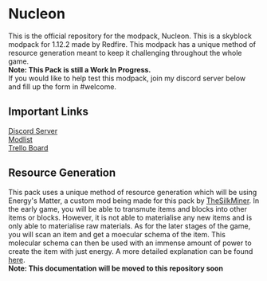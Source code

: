# Nucleon
This is the official repository for the modpack, Nucleon. This is a skyblock modpack for 1.12.2 made by Redfire. This modpack has a unique method of resource generation meant to keep it challenging throughout the whole game.<br/>
**Note: This Pack is still a Work In Progress.** <br/>
If you would like to help test this modpack, join my discord server below and fill up the form in #welcome.

## Important Links
[Discord Server]() <br/>
[Modlist](https://docs.google.com/spreadsheets/d/1pCW8k6wQiGOYP3mT-NgpaflCud0b_daj5zEmHEcLDmw/edit?usp=drivesdk) <br/>
[Trello Board](https://trello.com/b/WI8cXcFQ/nucleon)

## Resource Generation
This pack uses a unique method of resource generation which will be using Energy's Matter, a custom mod being made for 
this pack by [TheSilkMiner](https://github.com/TheSilkMiner). In the early game, you will be able to transmute items and 
blocks into other items or blocks. However, it is not able to materialise any new items and is only able to materialise raw materials. 
As for the later stages of the game, you will scan an item and get a moecular schema of the item. This molecular schema can then 
be used with an immense amount of power to create the item with just energy. A more detailed explanation can be found 
[here](https://github.com/Redfire75369/FactorumUltimation/blob/master/docs/Energy's_Matter.md). <br/>
**Note: This documentation will be moved to this repository soon**